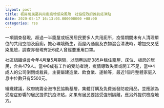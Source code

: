 ```yaml
---
layout: post
title: 板房居民憂共用廚廁增感染風險　社協促政府推抗疫津貼
date: 2020-05-17 16:13:03.000000000 +08:00
categories: rss
---
```


一項調查發現，超過一半籠屋或板房居民要多人共用廁所，疫情期間未有人清理單位的共用空間及廚廁，擔心環境衞生，而屋內通風及衣物混合清洗時，增加交叉感染風險，調查亦發現有近6成人曾經要重用口罩。

社區組織協會今年4月至5月期間，以問卷訪問385戶租住籠屋、床位、板房的居民，合共479人。當中8成有工作的受訪者說，疫情導致失業或開工不足，當中4成人的公司倒閉或裁員，主要屬建造業、飲食業、運輸等，最近1個月整體家庭入息中位數只有5500元。

組織建議，政府統籌全港市民協助基層，集體訂購及免費派發防疫用品，並應該為受疫症影響的居民提供抗疫津貼，如果有居民要接受強制隔離，應另外提供檢疫地方。
